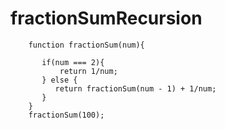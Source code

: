 # fractionSumRecursion

        function fractionSum(num){
            
           if(num === 2){
               return 1/num;
           } else {
              return fractionSum(num - 1) + 1/num; 
           }
        }
        fractionSum(100);
